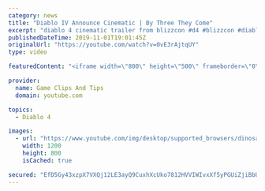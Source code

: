 ```yaml
---
category: news
title: "Diablo IV Announce Cinematic | By Three They Come"
excerpt: "diablo 4 cinematic trailer from blizzcon #d4 #blizzcon #diablo."
publishedDateTime: 2019-11-01T19:01:45Z
originalUrl: "https://youtube.com/watch?v=0vE3rAjtqUY"
type: video

featuredContent: "<iframe width=\"800\" height=\"500\" frameborder=\"0\" src=\"https://www.youtube.com/embed/0vE3rAjtqUY\" allow=\"accelerometer; autoplay; encrypted-media; gyroscope; picture-in-picture\" allowfullscreen></iframe>"

provider:
  name: Game Clips And Tips
  domain: youtube.com

topics:
  - Diablo 4

images:
  - url: "https://www.youtube.com/img/desktop/supported_browsers/dinosaur.png"
    width: 1200
    height: 800
    isCached: true

secured: "EfD5Gy43xzpX7VXQj12LE3ayQ9CuxhXcUko7812HVVIWIvxXf5yPGUiZjiBbUBQgx2WjM5QSRyah94ecNnDwMtxnSieQ6ahFWfg1xHJORf6olATycUJysZ+hQ5ufwqhmQyQpER1ruQZkFdK7LCBqAeQSOTW/Mur+kGMkNtxBhtPb23Awpl6hSyPHKXGVTCUuYv7kGwGjLmY0YhFlC4+obKApTZLXKLIgMYY3P/dUvPZ9Qb3wS4wyLRRxBvj6K/UysTn+eLSZXUbrqd/oMCP7VLEUmdc/tfPHrJ3FBv70VzF5vZSHNoX1KAC8j2WrLgK/qiU6eGkKwgV4EJehLnKZW4MKl7ufY0kVnGCfpw9cE7mjy/AnCVeFya47ejTOC7IK3Q/bJ0dioQNDCrrNqaVmHQ==;A8eK/0p47wu796rsxzxaIg=="
---
```



